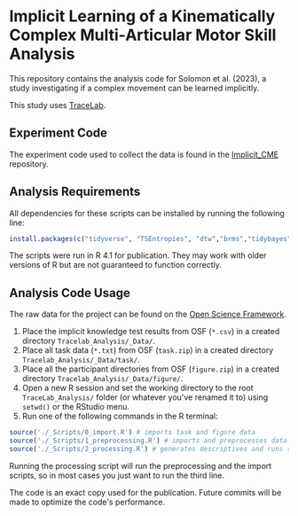 # Implicit Learning of a Kinematically Complex Multi-Articular Motor Skill Analysis

This repository contains the analysis code for Solomon et al. (2023), a study investigating if a complex movement can be learned implicitly.

This study uses [TraceLab](https://github.com/LBRF/TraceLab).


## Experiment Code

The experiment code used to collect the data is found in the [Implicit_CME](https://github.com/LBRF-Projects/Implicit_CME_Solomon2023) repository.

## Analysis Requirements

All dependencies for these scripts can be installed by running the following line:

```r
install.packages(c("tidyverse", "TSEntropies", "dtw","brms","tidybayes","emmeans","parametes","modelr"))
```

The scripts were run in R 4.1 for publication. They may work with older versions of R but are not guaranteed to function correctly.


## Analysis Code Usage

The raw data for the project can be found on the [Open Science Framework](https://osf.io/v45pq/).

1. Place the implicit knowledge test results from OSF (`*.csv`) in a created directory `Tracelab_Analysis/_Data/`.
2. Place all task data (`*.txt`) from OSF (`task.zip`) in a created directory `Tracelab_Analysis/_Data/task/`.
3. Place all the participant directories from OSF (`figure.zip`) in a created directory `Tracelab_Analysis/_Data/figure/`.
5. Open a new R session and set the working directory to the root `TraceLab_Analysis/` folder (or whatever you've renamed it to) using `setwd()` or the RStudio menu.
6. Run one of the following commands in the R terminal:

```r
source('./_Scripts/0_import.R') # imports task and figure data
source('./_Scripts/1_preprocessing.R') # imports and preprocesses data
source('./_Scripts/2_processing.R') # generates descriptives and runs statistical models
```

Running the processing script will run the preprocessing and the import scripts, so in most cases you just want to run the third line.

The code is an exact copy used for the publication. Future commits will be made to optimize the code's performance.


